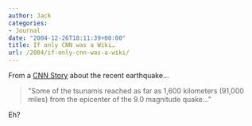 ```yaml
---
author: Jack
categories:
- Journal
date: "2004-12-26T18:11:39+00:00"
title: If only CNN was a Wiki…
url: /2004/if-only-cnn-was-a-wiki/
---
```


From a [CNN Story][1] about the recent earthquake&#8230;

> 
> 
> "Some of the tsunamis reached as far as 1,600 kilometers (91,000 miles) from the epicenter of the 9.0 magnitude quake&#8230;"
> 
> 

Eh?

 [1]: http://www.cnn.com/2004/WORLD/asiapcf/12/26/asia.quake/index.html